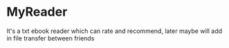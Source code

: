 # MyReader
It's a txt ebook reader which can rate and recommend, later maybe will add in file transfer between friends
